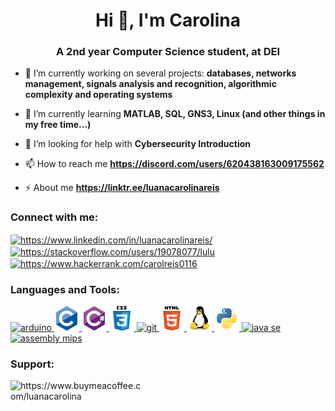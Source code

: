 <h1 align="center">Hi 👋, I'm Carolina</h1>
<h3 align="center">A 2nd year Computer Science student, at DEI</h3>

- 🔭 I’m currently working on several projects: **databases, networks management, signals analysis and recognition, algorithmic complexity and operating systems**

- 🌱 I’m currently learning **MATLAB, SQL, GNS3, Linux (and other things in my free time...)**

- 🤝 I’m looking for help with **Cybersecurity Introduction**

- 📫 How to reach me **https://discord.com/users/620438163009175562**

- ⚡ About me **https://linktr.ee/luanacarolinareis**

<h3 align="left">Connect with me:</h3>
<p align="left">
<a href="https://www.linkedin.com/in/luanacarolinareis/" target="blank"><img align="center" src="https://raw.githubusercontent.com/rahuldkjain/github-profile-readme-generator/master/src/images/icons/Social/linked-in-alt.svg" alt="https://www.linkedin.com/in/luanacarolinareis/" height="30" width="40" /></a>
<a href="https://stackoverflow.com/users/19078077/lulu" target="blank"><img align="center" src="https://raw.githubusercontent.com/rahuldkjain/github-profile-readme-generator/master/src/images/icons/Social/stack-overflow.svg" alt="https://stackoverflow.com/users/19078077/lulu" height="30" width="40" /></a>
<a href="https://www.hackerrank.com/carolreis0116" target="blank"><img align="center" src="https://raw.githubusercontent.com/rahuldkjain/github-profile-readme-generator/master/src/images/icons/Social/hackerrank.svg" alt="https://www.hackerrank.com/carolreis0116" height="30" width="40" /></a>
</p>

<h3 align="left">Languages and Tools:</h3>
<p align="left"> <a href="https://www.arduino.cc/" target="_blank" rel="noreferrer"> <img src="https://cdn.worldvectorlogo.com/logos/arduino-1.svg" alt="arduino" width="40" height="40"/> </a> <a href="https://www.cprogramming.com/" target="_blank" rel="noreferrer"> <img src="https://raw.githubusercontent.com/devicons/devicon/master/icons/c/c-original.svg" alt="c" width="40" height="40"/> </a> <a href="https://www.w3schools.com/cs/" target="_blank" rel="noreferrer"> <img src="https://raw.githubusercontent.com/devicons/devicon/master/icons/csharp/csharp-original.svg" alt="csharp" width="40" height="40"/> </a> <a href="https://www.w3schools.com/css/" target="_blank" rel="noreferrer"> <img src="https://raw.githubusercontent.com/devicons/devicon/master/icons/css3/css3-original-wordmark.svg" alt="css3" width="40" height="40"/> </a> <a href="https://git-scm.com/" target="_blank" rel="noreferrer"> <img src="https://www.vectorlogo.zone/logos/git-scm/git-scm-icon.svg" alt="git" width="40" height="40"/> </a> <a href="https://html.spec.whatwg.org/multipage/" target="_blank" rel="noreferrer"> <img src="https://raw.githubusercontent.com/devicons/devicon/master/icons/html5/html5-original-wordmark.svg" alt="html5" width="40" height="40"/> </a> <a href="https://www.linux.org/" target="_blank" rel="noreferrer"> <img src="https://raw.githubusercontent.com/devicons/devicon/master/icons/linux/linux-original.svg" alt="linux" width="40" height="40"/> </a> <a href="https://www.python.org" target="_blank" rel="noreferrer"> <img src="https://raw.githubusercontent.com/devicons/devicon/master/icons/python/python-original.svg" alt="python" width="40" height="40"/> </a> <a href="https://docs.oracle.com/en/java/" target="_blank" rel="noreferrer"> <img src="https://cdn.worldvectorlogo.com/logos/java.svg" alt="java se" width="40" height="40"/> </a> <a href="https://www.ibm.com/docs/en/aix/7.2?topic=aix-assembler-language-reference" target="_blank" rel="noreferrer"> <img src="https://cdn.worldvectorlogo.com/logos/assembly.svg" alt="assembly mips" width="40" height="40"/> </a></p>

<h3 align="left">Support:</h3>
<p><a href="https://www.buymeacoffee.com/luanacarolina"> <img align="left" src="https://cdn.buymeacoffee.com/buttons/v2/default-yellow.png" height="50" width="210" alt="https://www.buymeacoffee.com/luanacarolina" /></a></p><br><br>
